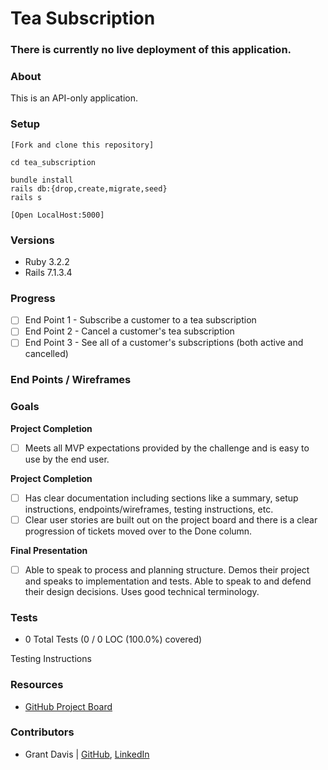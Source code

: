 # Tea Subscription

### There is currently no live deployment of this application.

### About

This is an API-only application.

### Setup

```
[Fork and clone this repository]

cd tea_subscription

bundle install
rails db:{drop,create,migrate,seed}
rails s

[Open LocalHost:5000]
```

### Versions

- Ruby 3.2.2
- Rails 7.1.3.4

### Progress

- [ ] End Point 1 - Subscribe a customer to a tea subscription
- [ ] End Point 2 - Cancel a customer's tea subscription
- [ ] End Point 3 - See all of a customer's subscriptions (both active and cancelled)

### End Points / Wireframes

### Goals

**Project Completion**

- [ ] Meets all MVP expectations provided by the challenge and is easy to use by the end user.

**Project Completion**

- [ ] Has clear documentation including sections like a summary, setup instructions, endpoints/wireframes, testing instructions, etc. 
- [ ] Clear user stories are built out on the project board and there is a clear progression of tickets moved over to the Done column.

**Final Presentation**

- [ ] Able to speak to process and planning structure. Demos their project and speaks to implementation and tests. Able to speak to and defend their design decisions. Uses good technical terminology.

### Tests

* 0 Total Tests (0 / 0 LOC (100.0%) covered)

Testing Instructions

### Resources

* [GitHub Project Board]()

### Contributors

* Grant Davis | [GitHub](https://github.com/grantdavis303), [LinkedIn](https://www.linkedin.com/in/grantdavis303/)